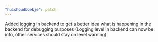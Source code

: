 ```yaml
---
"huishoudboekje": patch
---
```


Added logging in backend to get a better idea what is happening in the backend for debugging purposes (Logging level in backend can now be info, other services should stay on level warning)
